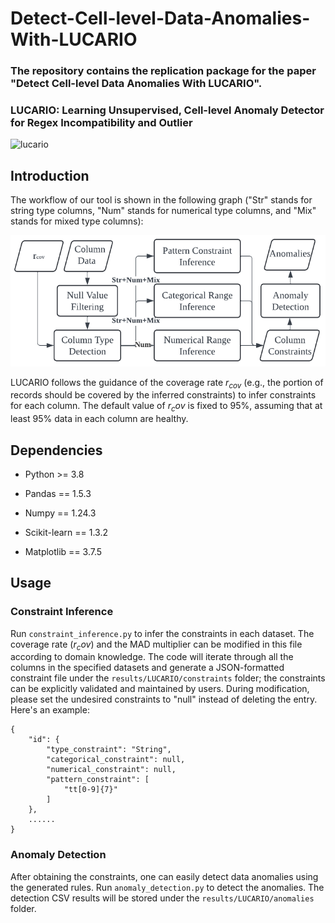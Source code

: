 # Detect-Cell-level-Data-Anomalies-With-LUCARIO
### The repository contains the replication package for the paper "Detect Cell-level Data Anomalies With LUCARIO".
### LUCARIO: Learning Unsupervised, Cell-level Anomaly Detector for Regex Incompatibility and Outlier
<img src="https://archives.bulbagarden.net/media/upload/4/42/0448Lucario.png?download" alt="lucario" width="100" height="100">

## Introduction
The workflow of our tool is shown in the following graph ("Str" stands for string type columns, "Num" stands for numerical type columns, and "Mix" stands for mixed type columns):

![image](./images/approach_overview.png?raw=true)

LUCARIO follows the guidance of the coverage rate $r_{cov}$ (e.g., the portion of records should be covered by the inferred constraints) to infer constraints for each column. The default value of $r_cov$ is fixed to 95\%, assuming that at least 95\% 
data in each column are healthy. 

## Dependencies

- Python >= 3.8

- Pandas == 1.5.3

- Numpy == 1.24.3

- Scikit-learn == 1.3.2

- Matplotlib == 3.7.5

## Usage
### Constraint Inference
Run ``constraint_inference.py`` to infer the constraints in each dataset. The coverage rate ($r_cov$) and the MAD multiplier can be modified in this file according to domain knowledge. The code will iterate through all the columns in the specified datasets and generate a JSON-formatted constraint file under the ``results/LUCARIO/constraints`` folder; the constraints can be explicitly validated and maintained by users. During modification, please set the undesired constraints to "null" instead of deleting the entry. Here's an example:

```
{
    "id": {
        "type_constraint": "String",
        "categorical_constraint": null,
        "numerical_constraint": null,
        "pattern_constraint": [
            "tt[0-9]{7}"
        ]
    },
    ......
}
```

### Anomaly Detection
After obtaining the constraints, one can easily detect data anomalies using the generated rules. Run ``anomaly_detection.py`` to detect the anomalies. The detection CSV results will be stored under the ``results/LUCARIO/anomalies`` folder.
